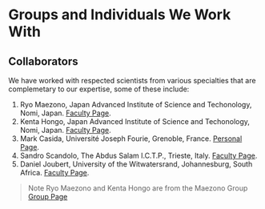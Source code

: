 Groups and Individuals We Work With
=========================================

Collaborators
-------------

We have worked with respected scientists from various specialties
that are complemetary to our expertise, some of these include:

1. Ryo Maezono, Japan Advanced Institute of Science and Techonology, Nomi, Japan. [Faculty Page](http://www.jaist.ac.jp/profiles/info_e.php?profile_id=498  "Visit").
2. Kenta Hongo, Japan Advanced Institute of Science and Techonology, Nomi, Japan. [Faculty Page](http://www.jaist.ac.jp/profiles/info_e.php?profile_id=601  "Visit").
3. Mark Casida, Université Joseph Fourie, Grenoble, France.  [Personal Page](https://sites.google.com/site/markcasida/ "Visit").
3. Sandro Scandolo, The Abdus Salam I.C.T.P., Trieste, Italy. [Faculty Page](http://users.ictp.it/~scandolo/ "Visit").
3. Daniel Joubert, University of the Witwatersrand, Johannesburg, South Africa. [Faculty Page](http://www.wits.ac.za/staff/daniel.joubert2.htm "Visit").


> Note Ryo Maezono and Kenta Hongo are from the Maezono Group [Group Page](http://www.jaist.ac.jp/is/labs/maezono-lab/wiki/index.php "Visit")


